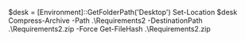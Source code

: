 $desk = [Environment]::GetFolderPath('Desktop')
Set-Location $desk
Compress-Archive -Path .\Requirements2 -DestinationPath .\Requirements2.zip -Force
Get-FileHash .\Requirements2.zip
